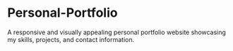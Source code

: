 # Personal-Portfolio
A responsive and visually appealing personal portfolio website showcasing my skills, projects, and contact information.
